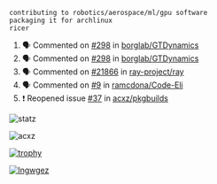 ```
contributing to robotics/aerospace/ml/gpu software
packaging it for archlinux
ricer
```

<!--START_SECTION:activity-->
1. 🗣 Commented on [#298](https://github.com/borglab/GTDynamics/issues/298) in [borglab/GTDynamics](https://github.com/borglab/GTDynamics)
2. 🗣 Commented on [#298](https://github.com/borglab/GTDynamics/issues/298) in [borglab/GTDynamics](https://github.com/borglab/GTDynamics)
3. 🗣 Commented on [#21866](https://github.com/ray-project/ray/issues/21866) in [ray-project/ray](https://github.com/ray-project/ray)
4. 🗣 Commented on [#9](https://github.com/ramcdona/Code-Eli/issues/9) in [ramcdona/Code-Eli](https://github.com/ramcdona/Code-Eli)
5. ❗️ Reopened issue [#37](https://github.com/acxz/pkgbuilds/issues/37) in [acxz/pkgbuilds](https://github.com/acxz/pkgbuilds)
<!--END_SECTION:activity-->


![statz](https://github-readme-stats.vercel.app/api?username=acxz&include_all_commits=true&show_icons=true)

<p><img align="center" src="https://github-readme-streak-stats.herokuapp.com/?user=acxz&" alt="acxz" /></p>

[![trophy](https://github-profile-trophy.vercel.app/?username=acxz)](https://github.com/ryo-ma/github-profile-trophy)

[![lngwgez](https://github-readme-stats.vercel.app/api/top-langs/?username=acxz&layout=compact)](https://github.com/acxz/github-readme-stats)
